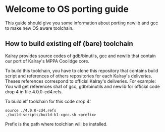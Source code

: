 # Welcome to OS porting guide

This guide should give you some information about porting newlib and gcc to make new OS aware toolchain.

## How to build existing elf (bare) toolchain

Kalray provides source codes of gdb/binutils, gcc and newlib that contain our port of Kalray's MPPA Coolidge core.

To build this toolchain, you have to clone this repository that contains build script and references of others repositories for each Kalray's deliveries.
Theses references correspond to official Kalray's deliveries.
For example: You will get references sha1 of gcc, gdb/binutils and newlib for official code drop 4 in file 4.0.0-cd4.refs.

To build elf toolchain for this code drop 4:

```
source ./4.0.0-cd4.refs
./build-scripts/build-k1-xgcc.sh <prefix>
```
Prefix is the path where toolchian will be installed.





